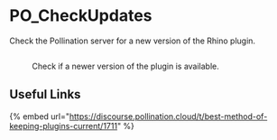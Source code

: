 # PO_CheckUpdates

Check the Pollination server for a new version of the Rhino plugin.

<div>
<figure>
  <img src="https://discourse.pollination.cloud/uploads/default/original/2X/1/1f990db726aab9db6da3be58d857e71f0f670882.png" alt="">
  <figcaption>
    <p>Check if a newer version of the plugin is available.</p>
  </figcaption>
</figure>
</div>

## Useful Links

{% embed url="https://discourse.pollination.cloud/t/best-method-of-keeping-plugins-current/1711" %}


